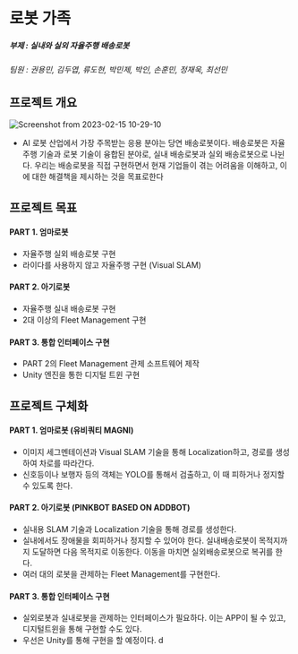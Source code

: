 # 로봇 가족
##### 부제 : 실내와 실외 자율주행 배송로봇
###### 팀원 : 권용민, 김두엽, 류도현, 박민제, 박인, 손훈민, 정재욱, 최선민

## 프로젝트 개요
![Screenshot from 2023-02-15 10-29-10](https://user-images.githubusercontent.com/110883172/218902218-3180dd52-6303-4bcb-adc9-3e61bb6fd40e.png)

- AI 로봇 산업에서 가장 주목받는 응용 분야는 당연 배송로봇이다. 배송로봇은 자율주행 기술과 로봇 기술이 융합된 분야로, 실내 배송로봇과 실외 배송로봇으로 나뉜다. 우리는 배송로봇을 직접 구현하면서 현재 기업들이 겪는 어려움을 이해하고, 이에 대한 해결책을 제시하는 것을 목표로한다


## 프로젝트 목표
#### PART 1. 엄마로봇
- 자율주행 실외 배송로봇 구현
- 라이다를 사용하지 않고 자율주행 구현 (Visual SLAM)

#### PART 2. 아기로봇
- 자율주행 실내 배송로봇 구현
- 2대 이상의 Fleet Management 구현

#### PART 3. 통합 인터페이스 구현
- PART 2의 Fleet Management 관제 소프트웨어 제작
- Unity 엔진을 통한 디지털 트윈 구현




## 프로젝트 구체화
#### PART 1. 엄마로봇 (유비쿼티 MAGNI)
- 이미지 세그멘테이션과 Visual SLAM 기술을 통해 Localization하고, 경로를 생성하여 차로를 따라간다.
- 신호등이나 보행자 등의 객체는 YOLO를 통해서 검출하고, 이 때 피하거나 정지할 수 있도록 한다.

#### PART 2. 아기로봇 (PINKBOT BASED ON ADDBOT)
- 실내용 SLAM 기술과 Localization 기술을 통해 경로를 생성한다.
- 실내에서도 장애물을 회피하거나 정지할 수 있어야 한다. 실내배송로봇이 목적지까지 도달하면 다음 목적지로 이동한다. 이동을 마치면 실외배송로봇으로 복귀를 한다.
- 여러 대의 로봇을 관제하는 Fleet Management를 구현한다.


#### PART 3. 통합 인터페이스 구현
- 실외로봇과 실내로봇을 관제하는 인터페이스가 필요하다. 이는 APP이 될 수 있고, 디지털트윈을 통해 구현할 수도 있다.
- 우선은 Unity를 통해 구현을 할 예정이다.
d
